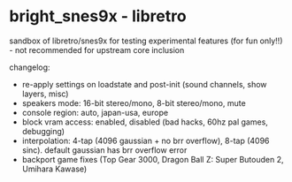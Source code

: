 # bright_snes9x - libretro

sandbox of libretro/snes9x for testing experimental features (for fun only!!) - not recommended for upstream core inclusion

changelog:
- re-apply settings on loadstate and post-init (sound channels, show layers, misc)
- speakers mode: 16-bit stereo/mono, 8-bit stereo/mono, mute
- console region: auto, japan-usa, europe
- block vram access: enabled, disabled (bad hacks, 60hz pal games, debugging)
- interpolation: 4-tap (4096 gaussian + no brr overflow), 8-tap (4096 sinc). default gaussian has brr overflow error
- backport game fixes (Top Gear 3000, Dragon Ball Z: Super Butouden 2, Umihara Kawase)
